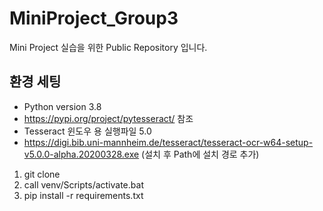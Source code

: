 # MiniProject_Group3
Mini Project 실습을 위한 Public Repository 입니다.

## 환경 세팅
* Python version 3.8
* https://pypi.org/project/pytesseract/ 참조
* Tesseract 윈도우 용 실행파일 5.0 
* https://digi.bib.uni-mannheim.de/tesseract/tesseract-ocr-w64-setup-v5.0.0-alpha.20200328.exe  (설치 후 Path에 설치 경로 추가)

1. git clone
1. call venv/Scripts/activate.bat
1. pip install -r requirements.txt
